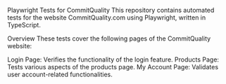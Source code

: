 Playwright Tests for CommitQuality
This repository contains automated tests for the website CommitQuality.com using Playwright, written in TypeScript.

Overview
These tests cover the following pages of the CommitQuality website:

Login Page: Verifies the functionality of the login feature.
Products Page: Tests various aspects of the products page.
My Account Page: Validates user account-related functionalities.
